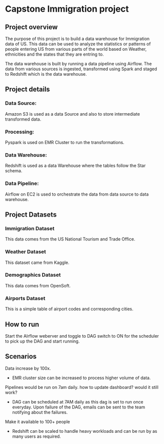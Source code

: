 # Capstone Immigration project

## Project overview

The purpose of this project is to build a data warehouse for Immigration data of US. This data can be used to analyze the statistics or patterns of people entering US 
from various parts of the world based on Weather, ethnicities and the states that they are entring to.

The data warehouse is built by running a data pipeline using Airflow. The data from various sources is ingested, transformed using Spark and staged to Redshift which is
the data warehouse.

## Project details

### Data Source:
Amazon S3 is used as a data Source and also to store intermediate transformed data.

### Processing:
Pyspark is used on EMR Cluster to run the transformations.

### Data Warehouse: 
Redshift is used as a data Warehouse where the tables follow the Star schema.

### Data Pipeline:
Airflow on EC2 is used to orchestrate the data from data source to data warehouse.


## Project Datasets

### Immigration Dataset

This data comes from the US National Tourism and Trade Office. 

### Weather Dataset

This dataset came from Kaggle. 

### Demographics Dataset

This data comes from OpenSoft. 

### Airports Dataset

This is a simple table of airport codes and corresponding cities.  


## How to run

Start the AIrflow weberver and toggle to DAG switch to ON for the scheduler to pick up the DAG and start running.



## Scenarios
Data increase by 100x. 
-  EMR cluster size can be increased to process higher volume of data.


Pipelines would be run on 7am daily. how to update dashboard? would it still work?
-  DAG can be scheduled at 7AM daily as this dag is set to run once everyday. Upon failure of the DAG, emails can be sent to the team notifying about the failures.


Make it available to 100+ people
-  Redshift can be scaled to handle heavy workloads and can be run by as many users as required.
